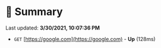 # 📖 Summary
Last updated: **3/30/2021, 10:07:36 PM**

- `GET` [https://google.com](https://google.com) - **Up** (128ms)

